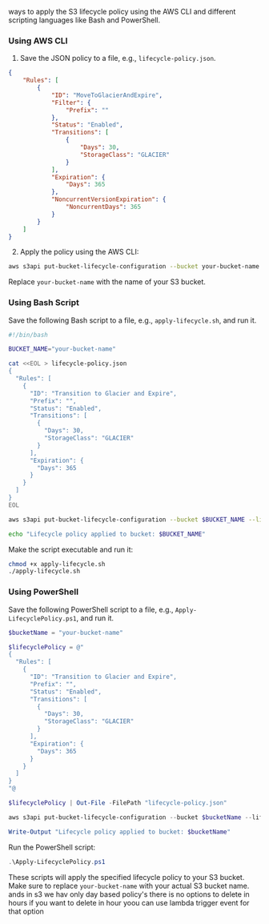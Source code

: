 ways to apply the S3 lifecycle policy using the AWS CLI and different scripting languages like Bash and PowerShell.

### Using AWS CLI

1. Save the JSON policy to a file, e.g., `lifecycle-policy.json`.

```json
{
    "Rules": [
        {
            "ID": "MoveToGlacierAndExpire",
            "Filter": {
                "Prefix": ""
            },
            "Status": "Enabled",
            "Transitions": [
                {
                    "Days": 30,
                    "StorageClass": "GLACIER"
                }
            ],
            "Expiration": {
                "Days": 365
            },
            "NoncurrentVersionExpiration": {
                "NoncurrentDays": 365
            }
        }
    ]
}
```

2. Apply the policy using the AWS CLI:

```sh
aws s3api put-bucket-lifecycle-configuration --bucket your-bucket-name --lifecycle-configuration file://lifecycle-policy.json
```

Replace `your-bucket-name` with the name of your S3 bucket.

### Using Bash Script

Save the following Bash script to a file, e.g., `apply-lifecycle.sh`, and run it.

```bash
#!/bin/bash

BUCKET_NAME="your-bucket-name"

cat <<EOL > lifecycle-policy.json
{
  "Rules": [
    {
      "ID": "Transition to Glacier and Expire",
      "Prefix": "",
      "Status": "Enabled",
      "Transitions": [
        {
          "Days": 30,
          "StorageClass": "GLACIER"
        }
      ],
      "Expiration": {
        "Days": 365
      }
    }
  ]
}
EOL

aws s3api put-bucket-lifecycle-configuration --bucket $BUCKET_NAME --lifecycle-configuration file://lifecycle-policy.json

echo "Lifecycle policy applied to bucket: $BUCKET_NAME"
```

Make the script executable and run it:

```sh
chmod +x apply-lifecycle.sh
./apply-lifecycle.sh
```

### Using PowerShell

Save the following PowerShell script to a file, e.g., `Apply-LifecyclePolicy.ps1`, and run it.

```powershell
$bucketName = "your-bucket-name"

$lifecyclePolicy = @"
{
  "Rules": [
    {
      "ID": "Transition to Glacier and Expire",
      "Prefix": "",
      "Status": "Enabled",
      "Transitions": [
        {
          "Days": 30,
          "StorageClass": "GLACIER"
        }
      ],
      "Expiration": {
        "Days": 365
      }
    }
  ]
}
"@

$lifecyclePolicy | Out-File -FilePath "lifecycle-policy.json"

aws s3api put-bucket-lifecycle-configuration --bucket $bucketName --lifecycle-configuration file://lifecycle-policy.json

Write-Output "Lifecycle policy applied to bucket: $bucketName"
```

Run the PowerShell script:

```powershell
.\Apply-LifecyclePolicy.ps1
```

These scripts will apply the specified lifecycle policy to your S3 bucket. Make sure to replace `your-bucket-name` with your actual S3 bucket name.
ands in s3 we hav only day based policy's there is no options to delete in hours if you want to delete in hour yoou can use lambda trigger event for that option
